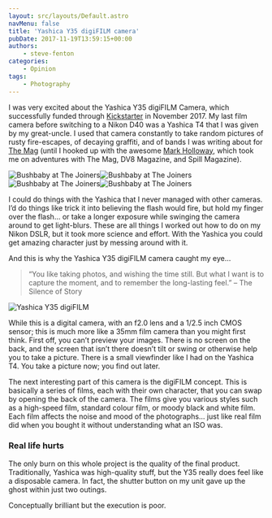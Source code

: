 ```yaml
---
layout: src/layouts/Default.astro
navMenu: false
title: 'Yashica Y35 digiFILM camera'
pubDate: 2017-11-19T13:59:15+00:00
authors:
    - steve-fenton
categories:
    - Opinion
tags:
    - Photography
---
```


I was very excited about the Yashica Y35 digiFILM Camera, which successfully funded through [Kickstarter](https://www.kickstarter.com/projects/1940283777/expect-the-unexpected-digifilmtm-camera-by-yashica) in November 2017. My last film camera before switching to a Nikon D40 was a Yashica T4 that I was given by my great-uncle. I used that camera constantly to take random pictures of rusty fire-escapes, of decaying graffiti, and of bands I was writing about for [The Mag](https://en.wikipedia.org/wiki/The_Mag_(music_magazine)) (until I hooked up with the awesome [Mark Holloway](http://www.hollowayphotography.co.uk/), which took me on adventures with The Mag, DV8 Magazine, and Spill Magazine).

<div class="four-images">

![Bushbaby at The Joiners](/img/2017/11/bushbaby-joiners-006.jpg)![Bushbaby at The Joiners](/img/2017/11/bushbaby-joiners-005.jpg)![Bushbaby at The Joiners](/img/2017/11/bushbaby-joiners-007.jpg)![Bushbaby at The Joiners](/img/2017/11/bushbaby-joiners-001.jpg)</div>I could do things with the Yashica that I never managed with other cameras. I’d do things like trick it into believing the flash would fire, but hold my finger over the flash… or take a longer exposure while swinging the camera around to get light-blurs. These are all things I worked out how to do on my Nikon DSLR, but it took more science and effort. With the Yashica you could get amazing character just by messing around with it.

And this is why the Yashica Y35 digiFILM camera caught my eye…

> “You like taking photos, and wishing the time still. But what I want is to capture the moment, and to remember the long-lasting feel.” – The Silence of Story

![Yashica Y35 digiFILM](/img/2017/11/yashica-y35-digifilm.jpg)

While this is a digital camera, with an f2.0 lens and a 1/2.5 inch CMOS sensor; this is much more like a 35mm film camera than you might first think. First off, you can’t preview your images. There is no screen on the back, and the screen that isn’t there doesn’t tilt or swing or otherwise help you to take a picture. There is a small viewfinder like I had on the Yashica T4. You take a picture now; you find out later.

The next interesting part of this camera is the digiFILM concept. This is basically a series of films, each with their own character, that you can swap by opening the back of the camera. The films give you various styles such as a high-speed film, standard colour film, or moody black and white film. Each film affects the noise and mood of the photographs… just like real film did when you bought it without understanding what an ISO was.

### Real life hurts

The only burn on this whole project is the quality of the final product. Traditionally, Yashica was high-quality stuff, but the Y35 really does feel like a disposable camera. In fact, the shutter button on my unit gave up the ghost within just two outings.

Conceptually brilliant but the execution is poor.